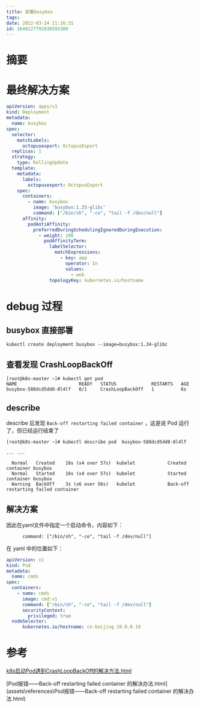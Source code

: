 ```yaml
---
title: 部署busybox
tags: 
date: 2022-03-24 21:16:31
id: 1648127791830393300
---
```

# 摘要



# 最终解决方案



```yaml
apiVersion: apps/v1
kind: Deployment
metadata:
  name: busybox
spec:
  selector:
    matchLabels:
      octopusexport: OctopusExport
  replicas: 1
  strategy:
    type: RollingUpdate
  template:
    metadata:
      labels:
        octopusexport: OctopusExport
    spec:
      containers:
        - name: busybox
          image: 'busybox:1.35-glibc'
          command: ["/bin/sh", "-ce", "tail -f /dev/null"]
      affinity:
        podAntiAffinity:
          preferredDuringSchedulingIgnoredDuringExecution:
            - weight: 100
              podAffinityTerm:
                labelSelector:
                  matchExpressions:
                    - key: app
                      operator: In
                      values:
                        - web
                topologyKey: kubernetes.io/hostname


```



# debug 过程

## busybox 直接部署

```
kubectl create deployment busybox --image=busybox:1.34-glibc
```

## 查看发现 CrashLoopBackOff

```
[root@k8s-master ~]# kubectl get pod
NAME                       READY   STATUS             RESTARTS   AGE
busybox-588dcd5dd8-8l4lf   0/1     CrashLoopBackOff   1          6s
```



## describe

describe 后发现 `Back-off restarting failed container` ，这是说 Pod 运行了，但已经运行结束了

```
[root@k8s-master ~]# kubectl describe pod  busybox-588dcd5dd8-8l4lf

... ...

  Normal   Created    16s (x4 over 57s)  kubelet            Created container busybox
  Normal   Started    16s (x4 over 57s)  kubelet            Started container busybox
  Warning  BackOff    3s (x6 over 56s)   kubelet            Back-off restarting failed container

```

## 解决方案

因此在yaml文件中指定一个启动命令，内容如下：

```
      command: ["/bin/sh", "-ce", "tail -f /dev/null"]
```

在 yaml 中的位置如下：

```yaml
apiVersion: v1
kind: Pod
metadata:
  name: cmds
spec:
  containers:
    - name: cmds
      image: cmd:v1
      command: ["/bin/sh", "-ce", "tail -f /dev/null"]
      securityContext:
        privileged: true
  nodeSelector:
      kubernetes.io/hostname: cn-beijing.10.0.0.19
```

# 参考

 [k8s启动Pod遇到CrashLoopBackOff的解决方法.html](assets\references\k8s启动Pod遇到CrashLoopBackOff的解决方法.html) 

 [Pod报错——Back-off restarting failed container 的解决办法.html](assets\references\Pod报错——Back-off restarting failed container 的解决办法.html) 







